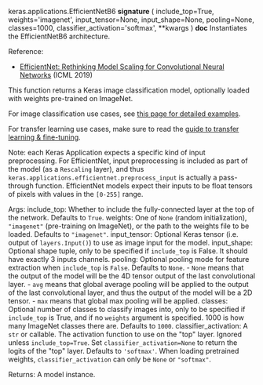 keras.applications.EfficientNetB6
__signature__
(
  include_top=True,
  weights='imagenet',
  input_tensor=None,
  input_shape=None,
  pooling=None,
  classes=1000,
  classifier_activation='softmax',
  **kwargs
)
__doc__
Instantiates the EfficientNetB6 architecture.

Reference:
- [EfficientNet: Rethinking Model Scaling for Convolutional Neural Networks](
    https://arxiv.org/abs/1905.11946) (ICML 2019)

This function returns a Keras image classification model,
optionally loaded with weights pre-trained on ImageNet.

For image classification use cases, see
[this page for detailed examples](
https://keras.io/api/applications/#usage-examples-for-image-classification-models).

For transfer learning use cases, make sure to read the
[guide to transfer learning & fine-tuning](
https://keras.io/guides/transfer_learning/).

Note: each Keras Application expects a specific kind of input preprocessing.
For EfficientNet, input preprocessing is included as part of the model
(as a `Rescaling` layer), and thus
`keras.applications.efficientnet.preprocess_input` is actually a
pass-through function. EfficientNet models expect their inputs to be float
tensors of pixels with values in the `[0-255]` range.

Args:
    include_top: Whether to include the fully-connected
        layer at the top of the network. Defaults to `True`.
    weights: One of `None` (random initialization),
        `"imagenet"` (pre-training on ImageNet),
        or the path to the weights file to be loaded.
        Defaults to `"imagenet"`.
    input_tensor: Optional Keras tensor
        (i.e. output of `layers.Input()`)
        to use as image input for the model.
    input_shape: Optional shape tuple, only to be specified
        if `include_top` is False.
        It should have exactly 3 inputs channels.
    pooling: Optional pooling mode for feature extraction
        when `include_top` is `False`. Defaults to `None`.
        - `None` means that the output of the model will be
            the 4D tensor output of the
            last convolutional layer.
        - `avg` means that global average pooling
            will be applied to the output of the
            last convolutional layer, and thus
            the output of the model will be a 2D tensor.
        - `max` means that global max pooling will
            be applied.
    classes: Optional number of classes to classify images
        into, only to be specified if `include_top` is True, and
        if no `weights` argument is specified. 1000 is how many
        ImageNet classes there are. Defaults to `1000`.
    classifier_activation: A `str` or callable. The activation function to use
        on the "top" layer. Ignored unless `include_top=True`. Set
        `classifier_activation=None` to return the logits of the "top" layer.
        Defaults to `'softmax'`.
        When loading pretrained weights, `classifier_activation` can only
        be `None` or `"softmax"`.

Returns:
    A model instance.
